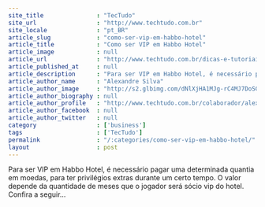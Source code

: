 ```yaml
---
site_title               : "TecTudo"
site_url                 : "http://www.techtudo.com.br"
site_locale              : "pt_BR"
article_slug             : "como-ser-vip-em-habbo-hotel"
article_title            : "Como ser VIP em Habbo Hotel"
article_image            : null
article_url              : "http://www.techtudo.com.br/dicas-e-tutoriais/noticia/2012/08/como-ser-vip-em-habbo-hotel.html"
article_published_at     : null
article_description      : "Para ser VIP em Habbo Hotel, é necessário pagar uma determinada quantia em moedas, para ter privilégios extras durante um certo tempo. O valor depende da quantidade de meses que o jogador será sócio vip do hotel. Confira a seguir..."
article_author_name      : "Alexandre Silva"
article_author_image     : "http://s2.glbimg.com/dNlXjHA1MJg-rC4MJ7DoSGIvqXw=/30x30/s2.glbimg.com/2S5xbQnfKOwYC7y5bOtNp1X195I=/140x140/s.glbimg.com/po/tt2/f/original/2013/11/12/alexandre_silva_140x140.jpg"
article_author_biography : null
article_author_profile   : "http://www.techtudo.com.br/colaborador/alexandre-silva.html"
article_author_facebook  : null
article_author_twitter   : null
category                 : ['business']
tags                     : ['TecTudo']
permalink                : "/:categories/como-ser-vip-em-habbo-hotel/"
layout                   : post
---
```


Para ser VIP em Habbo Hotel, é necessário pagar uma determinada quantia em moedas, para ter privilégios extras durante um certo tempo. O valor depende da quantidade de meses que o jogador será sócio vip do hotel. Confira a seguir...

